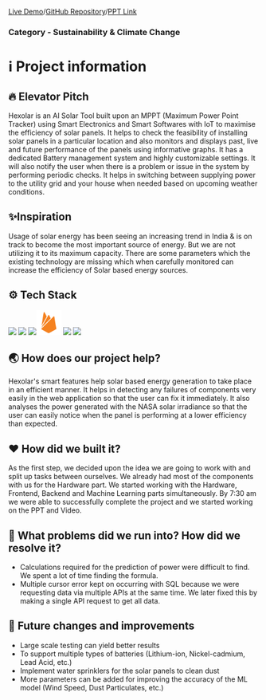 [Live Demo](https://youtu.be/_xpRG_4xzFY)/[GitHub Repository](https://github.com/kd100100/team-hawks)/[PPT Link](https://docs.google.com/presentation/d/1njukG2RBBtD1Kb2ye-lQvF8TSmLfJztpvPvFXEnC9D4/edit?usp=sharing)

### Category - Sustainability & Climate Change

# ℹ️ Project information

## 🔥 Elevator Pitch 
Hexolar is an AI Solar Tool built upon an MPPT (Maximum Power Point Tracker) using Smart Electronics and Smart Softwares with IoT to maximise the efficiency of solar panels. It helps to check the feasibility of installing solar panels in a particular location and also monitors and displays past, live and future performance of the panels using informative graphs. It has a dedicated Battery management system and highly customizable settings. It will also notify the user when there is a problem or issue in the system by performing periodic checks. It helps in switching between supplying power to the utility grid and your house when needed based on upcoming weather conditions.
<br/>

## ✨Inspiration
Usage of solar energy has been seeing an increasing trend in India & is on track to become the most important source of energy. But we are not utilizing it to its maximum capacity. There are some parameters which the existing technology are missing which when carefully monitored can increase the efficiency of Solar based energy sources.
<br/>

## ⚙️ Tech Stack
<img height=50 src="https://cdn.jsdelivr.net/gh/devicons/devicon/icons/react/react-original.svg"/> <img height=50 src="https://cdn.jsdelivr.net/gh/devicons/devicon/icons/python/python-original.svg"/> <img height=50 src="https://cdn.jsdelivr.net/gh/devicons/devicon/icons/flask/flask-original.svg"/><img height=50 src="https://github.com/devicons/devicon/blob/master/icons/firebase/firebase-plain.svg"/> <img height=50 src="https://cdn.jsdelivr.net/gh/devicons/devicon/icons/sqlite/sqlite-original.svg"/> <img height=50 src="https://upload.wikimedia.org/wikipedia/commons/thumb/e/e5/NASA_logo.svg/2449px-NASA_logo.svg.png"/>
<br/>

## 🌏 How does our project help?
Hexolar's smart features help solar based energy generation to take place in an efficient manner. It helps in detecting any failures of components very easily in the web application so that the user can fix it immediately. It also analyses the power generated with the NASA solar irradiance so that the user can easily notice when the panel is performing at a lower efficiency than expected.
<br/>

## ❤️ How did we built it?
As the first step, we decided upon the idea we are going to work with and split up tasks between ourselves. We already had most of the components with us for the Hardware part. We started working with the Hardware, Frontend, Backend and Machine Learning parts simultaneously. By 7:30 am we were able to successfully complete the project and we started working on the PPT and Video.
<br/>

## 🤔 What problems did we run into? How did we resolve it?
- Calculations required for the prediction of power were difficult to find. We spent a lot of time finding the formula.
- Multiple cursor error kept on occurring with SQL because we were requesting data via multiple APIs at the same time. We later fixed this by making a single API request to get all data.

## 🚀 Future changes and improvements
- Large scale testing can yield better results
- To support multiple types of batteries (Lithium-ion, Nickel-cadmium, Lead Acid, etc.)
- Implement water sprinklers for the solar panels to clean dust
- More parameters can be added for improving the accuracy of the ML model (Wind Speed, Dust Particulates, etc.)

